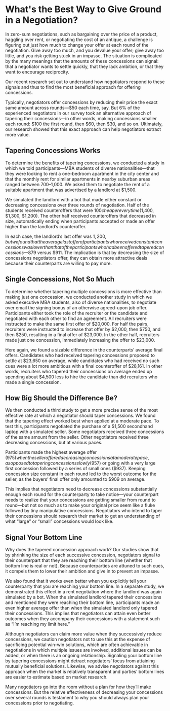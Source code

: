 # What's the Best Way to Give Ground in a Negotiation?

In zero-sum negotiations, such as bargaining over the price of a product, haggling over rent, or negotiating the cost of an antique, a challenge is figuring out just how much to change your offer at each round of the negotiation. Give away too much, and you devalue your offer; give away too little, and you risk getting stuck in an impasse. The situation is complicated by the many meanings that the amounts of these concessions can signal: that a negotiator wants to settle quickly, that they lack ambition, or that they want to encourage reciprocity.

Our recent research set out to understand how negotiators respond to these signals and thus to find the most beneficial approach for offering concessions.

Typically, negotiators offer concessions by reducing their price the exact same amount across rounds—$50 each time, say. But 6% of the experienced negotiators in our survey took an alternative approach of tapering their concessions—in other words, making concessions smaller each round: $100 the first round, then $60, then $30, and so on. Ultimately, our research showed that this exact approach can help negotiators extract more value.

## Tapering Concessions Works

To determine the benefits of tapering concessions, we conducted a study in which we told participants—MBA students of diverse nationalities—that they were looking to rent a one-bedroom apartment in the city center and that the monthly rent for similar apartments in nearby suburban areas ranged between $700–$1,000. We asked them to negotiate the rent of a suitable apartment that was advertised by a landlord at $1,500.

We simulated the landlord with a bot that made either constant or decreasing concessions over three rounds of negotiation. Half of the students received counteroffers that were $100 cheaper every time ($1,400, $1,300, $1,200). The other half received counteroffers that decreased in size, automatically ending when participants accepted or made an offer higher than the landlord’s counteroffer.

In each case, the landlord’s last offer was $1,200, but we found that the average last offer of participants who received constant concessions was lower than that of the participants who had been offered tapered concessions—$879 versus $911. The implication is that by decreasing the size of concessions negotiators offer, they can obtain more attractive deals because their counterparts are willing to pay more.

## Single Concessions, Not So Much

To determine whether tapering multiple concessions is more effective than making just one concession, we conducted another study in which we asked executive MBA students, also of diverse nationalities, to negotiate over email the signing bonus of an otherwise agreed-upon job offer. Participants either took the role of the recruiter or the candidate and negotiated with each other to find an agreement. All recruiters were instructed to make the same first offer of $20,000. For half the pairs, recruiters were instructed to increase that offer by $2,000, then $750, and then $250, resulting in a final offer of $23,000. In the other half, recruiters made just one concession, immediately increasing the offer to $23,000.

Here again, we found a sizable difference in the counterparts’ average final offers. Candidates who had received tapering concessions proposed to settle at $23,650 on average, while candidates who had received no such cues were a lot more ambitious with a final counteroffer of $28,161. In other words, recruiters who tapered their concessions on average ended up spending about $4,500 less to hire the candidate than did recruiters who made a single concession.

## How Big Should the Difference Be?

We then conducted a third study to get a more precise sense of the most effective rate at which a negotiator should taper concessions. We found that the tapering effect worked best when applied at a moderate pace. To test this, participants negotiated the purchase of a $1,500 secondhand laptop with a simulated seller. Some negotiators received three concessions of the same amount from the seller. Other negotiators received three decreasing concessions, but at various paces.

Participants made the highest average offer ($975) when the seller offered decreasing concessions at a moderate pace, as opposed to tapering concessions slowly ($957) or going with a very large first concession followed by a series of small ones ($937). Keeping concession size constant in each round led to the worst outcome for the seller, as the buyers’ final offer only amounted to $909 on average.

This implies that negotiators need to decrease concessions substantially enough each round for the counterparty to take notice—your counterpart needs to realize that your concessions are getting smaller from round to round—but not so much as to make your original price seem like a fluke followed by tiny manipulative concessions. Negotiators who intend to taper their concessions should research their market to get an understanding of what “large” or “small” concessions would look like.

## Signal Your Bottom Line

Why does the tapered concession approach work? Our studies show that by shrinking the size of each successive concession, negotiators signal to their counterpart that they are reaching their bottom line (whether that bottom line is real or not). Because counterparties are attuned to such cues, it compels them to lower their ambition and give in to prevent an impasse.

We also found that it works even better when you explicitly tell your counterparty that you are reaching your bottom line. In a separate study, we demonstrated this effect in a rent negotiation where the landlord was again simulated by a bot. When the simulated landlord tapered their concessions and mentioned they were reaching their bottom line, participants made an even higher average offer than when the simulated landlord only tapered their concessions. This implies that negotiators can attain even better outcomes when they accompany their concessions with a statement such as “I’m reaching my limit here.”

Although negotiators can claim more value when they successively reduce concessions, we caution negotiators not to use this at the expense of sacrificing potential win-win solutions, which are often achievable in negotiations in which multiple issues are involved, additional issues can be added, or when there is an ongoing relationship. Signaling your bottom line by tapering concessions might detract negotiators’ focus from attaining mutually beneficial solutions. Likewise, we advise negotiators against this approach when the market is relatively transparent and parties’ bottom lines are easier to estimate based on market research.

Many negotiators go into the room without a plan for how they’ll make concessions. But the relative effectiveness of decreasing your concessions over several rounds is testament to why you should always plan your concessions prior to negotiating.